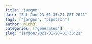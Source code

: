 ```yaml
---
title: "jargon"
date: "Sat Jan 23 01:35:21 CET 2021"
tags: ["jargon", "pipotron"]
author: m1ch3l
categories: ["generated"]
slug: "jargon/2021-01-23-01:35:21"
---
```



